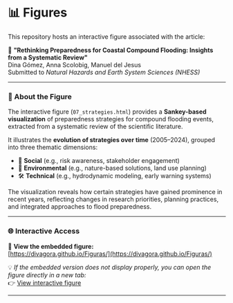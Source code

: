 # 📊 Figures

This repository hosts an interactive figure associated with the article:

📄 **"Rethinking Preparedness for Coastal Compound Flooding: Insights from a Systematic Review"**  
 Dina Gómez, Anna Scolobig, Manuel del Jesus  
Submitted to *Natural Hazards and Earth System Sciences (NHESS)*

---

### 🎯 About the Figure

The interactive figure (`07_strategies.html`) provides a **Sankey-based visualization** of preparedness strategies for compound flooding events, extracted from a systematic review of the scientific literature.

It illustrates the **evolution of strategies over time** (2005–2024), grouped into three thematic dimensions:

- 🧠 **Social** (e.g., risk awareness, stakeholder engagement)  
- 🌿 **Environmental** (e.g., nature-based solutions, land use planning)  
- 🛠️ **Technical** (e.g., hydrodynamic modeling, early warning systems)

The visualization reveals how certain strategies have gained prominence in recent years, reflecting changes in research priorities, planning practices, and integrated approaches to flood preparedness.

---

### 🌐 Interactive Access

🔗 **View the embedded figure:**  
[https://divagora.github.io/Figuras/](https://divagora.github.io/Figuras/)

💡 *If the embedded version does not display properly, you can open the figure directly in a new tab:*  
👉 [View interactive figure](https://divagora.github.io/Figuras/07_strategies.html)

---

